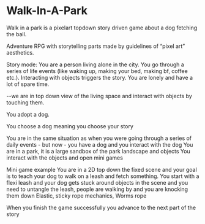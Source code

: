 # Walk-In-A-Park
Walk in a park is a pixelart topdown story driven game about a dog fetching the ball.

Adventure RPG with storytelling parts made by guidelines of “pixel art” aesthetics.

Story mode: You are a person living alone in the city. You go through a series of life events (like waking up, making your bed, making bf, coffee etc.). Interacting with objects triggers the story. You are lonely and have a lot of spare time. 

--we are in top down view of the living space and interact with objects by touching them. 

You adopt a dog. 

You choose a dog meaning you choose your story

You are in the same situation as when you were going through a series of daily events - but now - you have a dog and you interact with the dog
You are in a park, it is a large sandbox of the park landscape and objects 
You interact with the objects and open mini games

Mini game example
You are in a 2D top down the fixed scene and your goal is to teach your dog to walk on a leash and fetch something.
You start with a flexi leash and your dog gets stuck around objects in the scene and you need to untangle the leash, people are walking by and you are knocking them down
Elastic, sticky rope mechanics, Worms rope

When you finish the game successfully you advance to the next part of the story 
